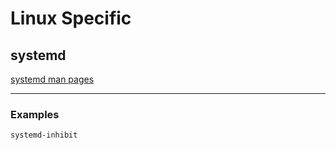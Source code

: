 # Linux Specific 

## systemd

[systemd man pages](https://www.freedesktop.org/software/systemd/man/)

---

### Examples

```
systemd-inhibit
```

